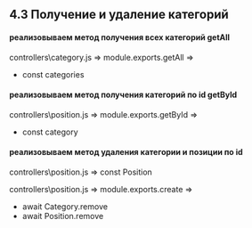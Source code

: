 ## 4.3 Получение и удаление категорий

#### реализовываем метод получения всех категорий getAll

controllers\category.js => module.exports.getAll =>

- const categories

#### реализовываем метод получения категорий по id getById

controllers\position.js => module.exports.getById =>

- const category

#### реализовываем метод удаления категории и позиции по id

controllers\position.js =>
const Position

controllers\position.js => module.exports.create =>

- await Category.remove
- await Position.remove
